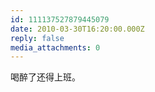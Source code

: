 ```yaml
---
id: 111137527879445079
date: 2010-03-30T16:20:00.000Z
reply: false
media_attachments: 0
---
```


喝醉了还得上班。 ​​​​

